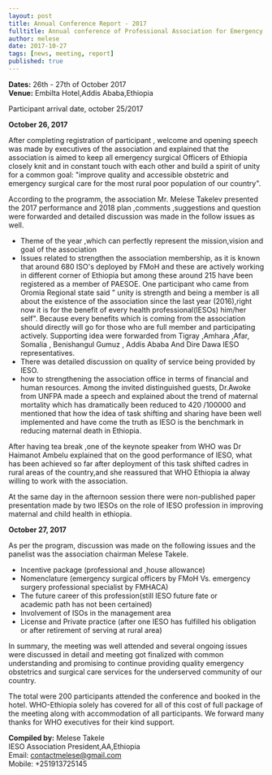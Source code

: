 ```yaml
---
layout: post
title: Annual Conference Report - 2017
fulltitle: Annual conference of Professional Association for Emergency Surgical Officers of Ethiopia - 2017
author: melese
date: 2017-10-27
tags: [news, meeting, report]
published: true
---
```


**Dates:** 26th - 27th of October 2017  
**Venue:** Embilta Hotel,Addis Ababa,Ethiopia  

Participant arrival date, october 25/2017

**October 26, 2017**

After completing registration of participant , welcome and opening speech was made by executives of the association and explained that the association is aimed to keep all emergency surgical Officers of Ethiopia closely knit and in constant touch with each other and build a spirit of unity for a common goal: "improve quality and accessible obstetric and emergency surgical care for the most rural poor population of our country".

According to the programm, the association Mr. Melese Takelev presented the 2017 performance and 2018 plan ,comments ,suggestions and question were forwarded and detailed discussion was made in the follow issues as well.

- Theme of the year ,which can perfectly represent the mission,vision and goal of the association
- Issues related to strengthen the association membership, as it is known that around 680 ISO's deployed by FMoH and these are actively working in different corner of Ethiopia but among these around 215 have been registered as a member of PAESOE. 
One participant who came from Oromia Regional state said " unity is strength and being a member is all about the existence of the association since the last year (2016),right now it is for the benefit of every health professional(IESOs) him/her self".
Because every benefits which is coming from the association should directly will go for those who are full member and participating actively.
Supporting idea were forwarded from Tigray ,Amhara ,Afar, Somalia , Benishangul Gumuz , Addis Ababa And Dire Dawa IESO representatives.
- There was detailed discussion on quality of service being provided by IESO.
- how to strengthening the association office in terms of financial and human resources.
Among the invited distinguished guests, Dr.Awoke from UNFPA made a speech and explained about the trend of maternal mortality which has dramatically been reduced to 420 /100000 and mentioned that how the idea of task shifting and sharing have been well implemented and have come the truth as IESO is the benchmark in reducing maternal death in Ethiopia.

After having tea break ,one of the keynote speaker from WHO was Dr Haimanot Ambelu explained that on the good performance of IESO, what has been achieved so far after deployment of this task shifted cadres in rural areas of the country,and she reassured that WHO Ethiopia ia alway willing to work with the association.

At the same day in the afternoon session there were non-published paper presentation made by two IESOs on the role of IESO profession in improving maternal and child health in ethiopia.

**October 27, 2017**

As per the program, discussion was made on the following issues and the panelist was the association chairman Melese Takele.

- Incentive package (professional and ,house allowance)
- Nomenclature (emergency surgical officers by FMoH Vs. emergency surgery professional specialist by FMHACA)
- The future career of this profession(still IESO future fate or academic path has not been certained)
- Involvement of ISOs in the management area
- License and Private practice (after one IESO has fulfilled his obligation or after retirement of serving at rural area)

In summary, the meeting was well attended and several ongoing issues were discussed in detail and meeting got finalized with common understanding and promising to continue providing quality emergency obstetrics and surgical care services for the underserved community of our country.

The total were 200 participants attended the conference and booked in the hotel.
WHO-Ethiopia solely has covered for all of this cost of full package of the meeting along with accommodation of all participants.
We forward many thanks for WHO executives for their kind support.

**Compiled by:**
Melese Takele  
IESO Association President,AA,Ethiopia  
Email: contactmelese@gmail.com  
Mobile: +251913725145  
